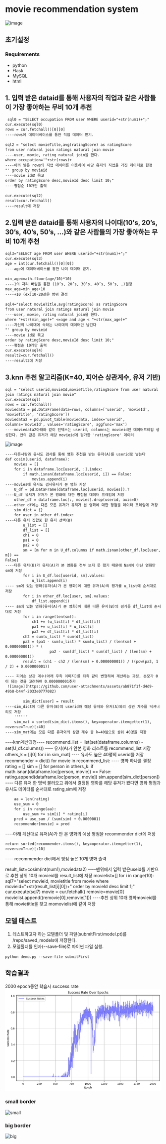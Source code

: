 # movie recommendation system

![image](https://github.com/user-attachments/assets/fad3f061-f70a-450f-b930-22a7d31aeb3d)



## 초기설정

### Requirements
- python
- Flask
- MySQL
- html

## 1. 입력 받은 dataid를 통해 사용자의 직업과 같은 사람들이 가장 좋아하는 무비 10개  추천
```
 sql0 = "SELECT occupation FROM user WHERE userid="+str(num1)+";"
cur.execute(sql0)
rows = cur.fetchall()[0][0]
----rows에 데이터베이스를 통한 직업 데이터 받기.

sql2 = "select movieTitle,avg(ratingScore) as ratingScore 
from user natural join ratings natural join movie 
----user, movie, rating natural join을 한다.
where occupation='"+str(rows)+
----아까 받은 rows의 직업 데이터를 이용하여 해당 유저의 직업을 가진 데이터로 한정
"' group by movieid 
----movie id로 묶고
order by ratingScore desc,movieId desc limit 10;"
----평점순 10개만 출력

cur.execute(sql2)
result=cur.fetchall()
----result에 저장
```


## 2.입력 받은 dataid를 통해 사용자의 나이대(10’s, 20’s, 30’s, 40’s, 50’s, …)와 같은 사람들의 가장 좋아하는 무비 10개  추천
```
sql3="SELECT age FROM user WHERE userid="+str(num1)+";"
cur.execute(sql3)
age = int(cur.fetchall()[0][0])
----age에 데이터베이스를 통한 나이 데이터 받기.

min_age=math.floor(age/10)*10)
----1의 자리 버림을 통한 (10’s, 20’s, 30’s, 40’s, 50’s, …)결정
max_age=min_age+10
----+10 (ex)10-20같은 범위 결정

sql4="select movieTitle,avg(ratingScore) as ratingScore 
from user natural join ratings natural join movie 
----user, movie, rating natural join을 한다.
where "+str(min_age)+" <=age and age < "+str(max_age)+" 
----자신의 나이대에 속하는 나이대의 데이터만 남긴다
"' group by movieid 
----movie id로 묶고
order by ratingScore desc,movieId desc limit 10;"
----평점순 10개만 출력
cur.execute(sql4)
result2=cur.fetchall()
----result2에 저장
```

## 3.knn 추천 알고리즘(K=40, 피어슨 상관계수, 유저 기반)
```
sql = "select userid,movieId,movieTitle,ratingScore from user natural join ratings natural join movie"
cur.execute(sql)
rows = cur.fetchall()
moviedata = pd.DataFrame(data=rows, columns=['userid', 'movieId', 'movieTitle', 'ratingScore'])
moviedata2 = pd.pivot_table(moviedata, index='userid', columns='movieId', values='ratingScore', aggfunc='max')
----moviedata2아래와 같이 인덱스는 userid, columns는 movieid인 데이터프레임 생성한다. 안의 값은 유저가 해당 movieid에 평가한 'ratingScore' 데이터
```
 ![image](https://github.com/user-attachments/assets/8815e96b-4ec5-489d-8366-db78f0ff6b9f)
```
----다른사람과 유사도 검사를 통해 영화 추천을 받는 유저(A)를 userid로 넣는다
def cosim(userid, dataframe):
    movies = []
    for i in dataframe.loc[userid, :].index:
        if math.isnan(dataframe.loc[userid, i]) == False:
            movies.append(i)
----movies에 유사도 검사유저가 본 영화 저장
    U_df = pd.DataFrame(dataframe.loc[userid, movies]).T
----U_df 유저가 유저가 본 영화에 대한 평점을 데이터 프레임에 저장
    other_df = dataframe.loc[:, movies].drop(userid, axis=0)
----other_df에는 다른 모든 유저가 유저가 본 영화에 대한 평점을 데이터 프레임에 저장
    sim_dict = {}
    for user in other_df.index:
----다른 유저 집합중 한 유저 선택(B)
        u_list = []
        df_list = []
        ch1 = 0
        pa1 = 0
        pa2 = 0
        sm = [m for m in U_df.columns if math.isnan(other_df.loc[user, m]) ==
False]
----다른 유저(B)가 유저(A)가 본 영화를 전부 보지 못 했기 때문에 NaN이 아닌 영화만 sm에 저장
        for i in U_df.loc[userid, sm].values:
            u_list.append(i)
---- sm에 있는 영화(유저(A)가 본 영화)에 대한 유저(A)의 평가를 u_list에 순서대로 저장
        for i in other_df.loc[user, sm].values:
            df_list.append(i)
---- sm에 있는 영화(유저(A)가 본 영화)에 대한 다른 유저(B)의 평가를 df_list에 순서대로 저장
        for i in range(len(sm)):
            ch1 += (u_list[i] * df_list[i])
            pa1 += u_list[i] * u_list[i]
            pa2 += df_list[i] * df_list[i]
        ch2 = sum(u_list) * sum(df_list)
        pa3 = (pa1 - sum(u_list) * sum(u_list) / (len(sm) + 0.000000001)) * (
                    pa2 - sum(df_list) * sum(df_list) / (len(sm) + 0.000000001))
        result = (ch1 - ch2 / (len(sm) + 0.000000001)) / ((pow(pa3, 1 / 2) + 0.000000001))
```
```
---- 피어슨 상관 계수(아래 우측 이미지)를 좌측 같이 변형하여 계산하는 과정, 분모가 0이 되는 것을 고려하여 0.000000001추가
 ![image](https://github.com/user-attachments/assets/ab871f1f-d4d9-49b8-b44f-2033e0777082)

        sim_dict[user] = result
----sim_dict에 다른 유저(B)의 userid와 해당 유저와 유저(A)와의 상관 계수를 딕셔너리로 저장
    ''''''
    sim_mat = sorted(sim_dict.items(), key=operator.itemgetter(1), reverse=True)[:40]
----sim_mat에는 모든 다른 유저와의 상관 계수 중 k=40임으로 상위 40명을 저장
```
----knn계산과정----
    recommend_list = list(set(dataframe.columns) - set(U_df.columns))
---- 유저(A)가 안본 영화 리스트를 recommend_list 저장 
    others_k = [i[0] for i in sim_mat]
---- 유사도 높은 40명의 userid를 저장
    recommender = dict()
    for movie in recommend_list:
---- 영화 하나를 결정
        rating = []
        sim = []
        for person in others_k:
            if math.isnan(dataframe.loc[person, movie]) == False:
                rating.append(dataframe.loc[person, movie])
                sim.append(sim_dict[person])
---- 다른 유저 한 명씩 불러오고 위에서 결정된 영화를 해당 유저가 봤다면 영화 평점과 유사도 데이터를 순서대로 rating,sim에 저장

        aa = len(rating)
        use_sum = 0
        for i in range(aa):
            use_sum += sim[i] * rating[i]
        pred = use_sum / (sum(sim) + 0.0000001)
        recommender[movie] = pred
----아래 계산대로 유저(A)가 안 본 영화의 예상 평점을 recommender dict에 저장
 

    return sorted(recommender.items(), key=operator.itemgetter(1), reverse=True)[:10]
---- recommender dict에서 평점 높은 10개 영화 출력


result_list=cosim(int(num1),moviedata2)
----맨위에서 입력 받은useid를 기반으로 추천 상위 10개 movieid를 result_list에 저장
movielist=[] 
for i in range(10):
    sql7="select movieid, movietitle 
from movie where movieid="+str(result_list[i][0])+" 
order by movieId desc limit 1;"
    cur.execute(sql7)
    movie = cur.fetchall()
    removie=movie[0]
    movielist.append((removie[0],removie[1]))
----추천 상위 10개 영화movieid를 통해 movietitle을 찾고 momovielist에 같이 저장

## 모델 테스트
1. 테스트하고자 하는 모델폴더 및 파일(submitFirst/model.pt)를 /repo/saved_models에 저장한다.
2. 모델폴더를 인자(--save-file)로 파이썬 파일 실행.

`python demo.py --save-file submitFirst`


## 학습결과
 2000 epoch동안 학습시 success rate
![학습데이터](./figures/RL_successrate.png)
### small border
![small](./figures/smalloutput.gif)



### big border
![big](./figures/8m52soutput.gif)



